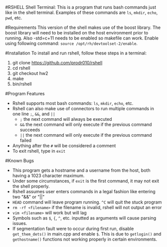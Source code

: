 #RSHELL
Shell Terminal: This is a program that runs bash commands just like in the shell
terminal. Examples of these commands are `ls`, `mkdir`, `echo`, `pwd`, etc.

#Requirements
This version of the shell makes use of the boost library. The boost library will 
need to be installed on the host environment prior to running. Also -std=c+11 
needs to be enabled so makefile can work. Enable using following command: 
`source /opt/rh/devtoolset-2/enable`.

#Installation
To install and run rshell, follow these steps in a terminal:

1. git clone https://github.com/prodr010/rshell
2. cd rshell
3. git checkout hw2
4. make
5. bin/rshell

#Program Features
- Rshell supports most bash commands: `ls`, `mkdir`, `echo`, etc.
- Rshell can also make use of connectors to run multiple commands in one line
    `;`, `&&`, and `||`
    - `;` the next command will always be executed
    - `&&` the next command will only execute if the previous command succeeds
    - `||`  the next command will only execute if the previous command failed
- Anything after the `#` will be considered a comment
- To exit rshell, type in `exit`

#Known Bugs
- This program gets a hostname and a username from the host, both having a 1023 
  character maximum.
- Under some circumstances, if `exit` is the first command, it may not exit the
  shell properly.
- Rshell assumes user enters commands in a legal fashion like entering two "&&" 
  or "||"
- `HEAD` command will leave program running. `^C` will quit the stuck program
- `rm -rf <filename>` if the filename is invalid, rshell will not output an error
- `vim <filename>` will work but will lag
- Symbols such as `$`, `{`, `^`, etc. inputted as arguments will cause parsing 
  issues. 
- If segmentation fault were to occur during first run, disable `get_them_dets()`
  in main.cpp and enable `$`. This is due to `getlogin()` and `gethostname()` 
  functions not working properly in certain environments. 